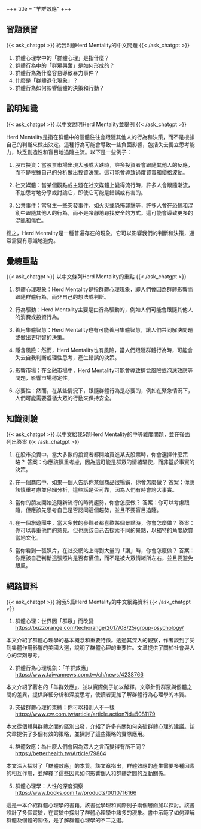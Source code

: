 +++
title = "羊群效應"
+++
## 習題預習
{{< ask_chatgpt >}}
給我5題Herd Mentality的中文問題
{{< /ask_chatgpt >}}



1. 群體心理學中的「群體心理」是指什麼？
2. 群體行為中的「群眾興奮」是如何形成的？
3. 群體行為為什麼容易導致暴力事件？
4. 什麼是「群體退化現象」？
5. 群體行為如何影響個體的決策和行動？   

## 說明知識
{{< ask_chatgpt >}}
以中文說明Herd Mentality並舉例
{{< /ask_chatgpt >}}



Herd Mentality是指在群體中的個體往往會跟隨其他人的行為和決策，而不是根據自己的判斷來做出決定。這種行為可能會導致一些負面影響，包括失去獨立思考能力，缺乏創造性和盲目地追隨主流。以下是一些例子：

1. 股市投資：當股票市場出現大漲或大跌時，許多投資者會跟隨其他人的反應，而不是根據自己的分析做出投資決策。這可能會導致過度買賣和價格波動。

2. 社交媒體：當某個觀點或主題在社交媒體上變得流行時，許多人會跟隨潮流，不加思考地分享或討論它，即使它可能是錯誤或有害的。

3. 公共事件：當發生一些突發事件，如火災或恐怖襲擊等，許多人會在恐慌和混亂中跟隨其他人的行為，而不是冷靜地尋找安全的方式。這可能會導致更多的混亂和傷亡。

總之，Herd Mentality是一種普遍存在的現象，它可以影響我們的判斷和決策，通常需要有意識地避免。   

## 彙總重點
{{< ask_chatgpt >}}
以中文條列Herd Mentality的重點
{{< /ask_chatgpt >}}



1. 群體心理現象：Herd Mentality是指群體心理現象，即人們會因為群體影響而跟隨群體行為，而非自己的想法或判斷。

2. 行為驅動：Herd Mentality主要是由行為驅動的，例如人們可能會跟隨其他人的消費或投資行為。

3. 善用集體智慧：Herd Mentality也有可能善用集體智慧，讓人們共同解決問題或做出更明智的決策。

4. 隱含風險：然而，Herd Mentality也有風險，當人們跟隨群體行為時，可能會失去自我判斷或理性思考，產生錯誤的決策。

5. 影響市場：在金融市場中，Herd Mentality可能會導致擠兌風險或泡沫效應等問題，影響市場穩定性。

6. 必要性：然而，在某些情況下，跟隨群體行為是必要的，例如在緊急情況下，人們可能需要遵循大眾的行動來保持安全。   

## 知識測驗
{{< ask_chatgpt >}}
以中文給我5題Herd Mentality的中等難度問題，並在後面列出答案
{{< /ask_chatgpt >}}



1. 在股市投資中，當大多數的投資者都開始買進某支股票時，你會選擇什麼策略？
答案：你應該慎重考慮，因為這可能是群眾的情緒驅使，而非基於事實的決策。

2. 在一個商店中，如果一個人告訴你某個商品很暢銷，你會怎麼做？
答案：你應該慎重考慮並仔細分析，這些話是否可靠，因為人們有時會誇大事實。

3. 當你的朋友開始追隨新流行的時尚趨勢，你會怎麼做？
答案：你可以考慮跟隨，但應該先思考自己是否認同這個趨勢，並且不要盲目追隨。

4. 在一個旅遊團中，當大多數的參觀者都喜歡某個景點時，你會怎麼做？
答案：你可以尊重他們的意見，但也應該自己去探索不同的景點，以獨特的角度欣賞當地文化。

5. 當你看到一張照片，在社交網站上得到大量的「讚」時，你會怎麼做？
答案：你應該自己判斷這張照片是否有價值，而不是被大眾情緒所左右，並且要避免跟風。   

## 網路資料
{{< ask_chatgpt >}}
給我5篇Herd Mentality的中文網路資料
{{< /ask_chatgpt >}}



1. 群體心理：世界因「群眾」而改變
https://buzzorange.com/techorange/2017/08/25/group-psychology/

本文介紹了群體心理學的基本概念和重要特徵。透過其深入的觀察，作者談到了受到集體作用影響的美國大選，說明了群體心理的重要性。文章提供了關於社會與人心的深刻思考。

2. 群體行為心理現象：「羊群效應」
https://www.taiwannews.com.tw/ch/news/4238766

本文介紹了著名的「羊群效應」，並以實際例子加以解釋。文章針對群眾與個體之間的差異，提供詳細分析和深度思考，使讀者更加了解群體行為心理學的本質。

3. 突破群體心理的束縛：你可以和別人不一樣
https://www.cw.com.tw/article/article.action?id=5081179

本文從個體與群體之間的區別出發，介紹了許多有關如何突破群體心理的建議。該文章提供了多個有效的策略，並探討了這些策略的實際應用。

4. 群體效應：為什麼人們會因為眾人之言而變得有所不同？
https://betterhealth.tw/Article/79864

本文深入探討了「群體效應」的本質。該文章指出，群體效應的產生需要多種因素的相互作用，並解釋了這些因素如何影響個人和群體之間的互動關係。

5. 群體心理學：人性的深度洞察
https://www.books.com.tw/products/0010716166

這是一本介紹群體心理學的書籍。該書從學理和實際例子兩個層面加以探討。該書設計了多個實驗，在實驗中探討了群體心理學中諸多的現象。書中示範了如何理解群體及個體的關係，是了解群體心理學的不二之選。   

